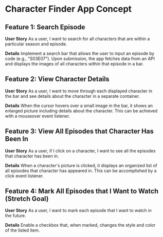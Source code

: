 # Character Finder App Concept

## Feature 1: Search Episode

**User Story**
As a user, I want to search for all characters that are within a particular season and episode.

**Details**
Implement a search bar that allows the user to input an episode by code (e.g., "S03E07"). Upon submission, the app fetches data from an API and displays the images of all characters within that episode in a bar.

## Feature 2: View Character Details

**User Story**
As a user, I want to move through each displayed character in the bar and see details about the character in a separate container.

**Details**
When the cursor hovers over a small image in the bar, it shows an enlarged picture including details about the character. This can be achieved with a mouseover event listener.

## Feature 3: View All Episodes that Character Has Been In

**User Story**
As a user, if I click on a character, I want to see all the episodes that character has been in.

**Details**
When a character's picture is clicked, it displays an organized list of all episodes that character has appeared in. This can be accomplished by a click event listener.

## Feature 4: Mark All Episodes that I Want to Watch (Stretch Goal)

**User Story**
As a user, I want to mark each episode that I want to watch in the future.

**Details**
Enable a checkbox that, when marked, changes the style and color of the listed item.

